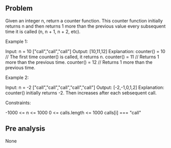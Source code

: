 ## Problem

Given an integer n, return a counter function. This counter function initially returns n and then returns 1 more than the previous value every subsequent time it is called (n, n + 1, n + 2, etc).



Example 1:

Input:
n = 10
["call","call","call"]
Output: [10,11,12]
Explanation:
counter() = 10 // The first time counter() is called, it returns n.
counter() = 11 // Returns 1 more than the previous time.
counter() = 12 // Returns 1 more than the previous time.

Example 2:

Input:
n = -2
["call","call","call","call","call"]
Output: [-2,-1,0,1,2]
Explanation: counter() initially returns -2. Then increases after each sebsequent call.



Constraints:

-1000 <= n <= 1000
0 <= calls.length <= 1000
calls[i] === "call"

## Pre analysis

None

